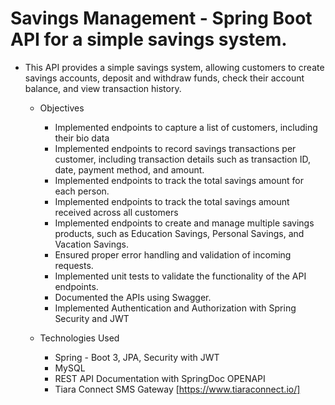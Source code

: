 #  Savings Management - Spring Boot API for a simple savings system.
   +  This API provides a simple savings system, allowing customers to create savings accounts, deposit and withdraw funds, check their account balance, and view transaction history.
       +   Objectives
           +  Implemented endpoints to capture a list of customers, including their bio data
           +  Implemented endpoints to record savings transactions per customer, including transaction details such as transaction ID, date, payment method, and amount.
           +  Implemented endpoints to track the total savings amount for each person.
           +  Implemented endpoints to track the total savings amount received across all customers
           +  Implemented endpoints to create and manage multiple savings products, such as Education Savings, Personal Savings, and Vacation Savings.
           +  Ensured proper error handling and validation of incoming requests.
           +  Implemented unit tests to validate the functionality of the API endpoints.
           +  Documented the APIs using Swagger.
           +  Implemented Authentication and Authorization with Spring Security and JWT

       +   Technologies Used
           +  Spring - Boot 3, JPA, Security with JWT
           +  MySQL
           +  REST API Documentation with SpringDoc OPENAPI
           +  Tiara Connect SMS Gateway [https://www.tiaraconnect.io/]
